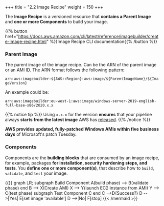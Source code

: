 +++
title = "2.2 Image Recipe"
weight = 150
+++

The **Image Recipe** is a versioned resource that **contains a Parent Image** and **one or more Components** to build your image.

{{% button href="https://docs.aws.amazon.com/cli/latest/reference/imagebuilder/create-image-recipe.html" %}}Image Recipe CLI documentation{{% /button %}}

### Parent Image

The parent image of the image recipe. Can be the ARN of the parent image or an AMI ID. The ARN format follows the following pattern:

`arn:aws:imagebuilder:${AWS::Region}:aws:image/${ParentImageName}/${ImageVersion}`

An example could be:

`arn:aws:imagebuilder:eu-west-1:aws:image/windows-server-2019-english-full-base-x86/2020.x.x`

{{% notice tip %}}
Using `x.x.x` for the version **ensures** that your pipeline always **starts from the latest image** AWS has [released](https://docs.aws.amazon.com/AWSEC2/latest/WindowsGuide/ec2-windows-ami-version-history.html).
{{% /notice %}}

**AWS provides updated, fully-patched Windows AMIs within five business days** of Microsoft's patch Tuesday.

### Components

Components are the **building blocks** that are consumed by an image recipe, for example, packages **for installation, security hardening steps, and tests**. You **define one or more component(s)**, that describe how to `build`, `validate`, and `test` your image.

{{<mermaid align="left">}}
graph LR;
subgraph Build Component
A(build phase) --> B(validate phase)
end
B --> X(Create AMI)
X --> Y(launch EC2 instance from AMI)
Y --> C(test phase)
subgraph Test Component
C
end
C -->D{Success?}
D -->|Yes| E[set image 'available']
D -->|No| F[stop]
{{< /mermaid >}}
